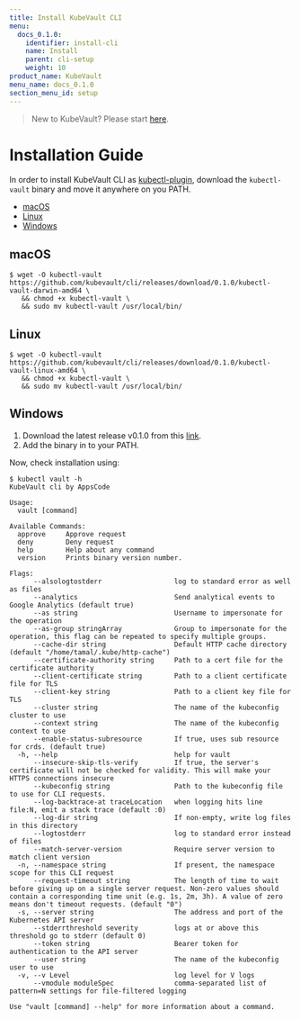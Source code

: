 ```yaml
---
title: Install KubeVault CLI
menu:
  docs_0.1.0:
    identifier: install-cli
    name: Install
    parent: cli-setup
    weight: 10
product_name: KubeVault
menu_name: docs_0.1.0
section_menu_id: setup
---
```


> New to KubeVault? Please start [here](/docs/concepts/README.md).

# Installation Guide

In order to install KubeVault CLI as [kubectl-plugin](https://kubernetes.io/docs/tasks/extend-kubectl/kubectl-plugins/), download the `kubectl-vault` binary and move it anywhere on you PATH.

<ul class="nav nav-tabs" id="installerTab" role="tablist">
  <li class="nav-item">
    <a class="nav-link active" id="mac-tab" data-toggle="tab" href="#mac" role="tab" aria-controls="mac" aria-selected="true">macOS</a>
  </li>
  <li class="nav-item">
    <a class="nav-link" id="linux-tab" data-toggle="tab" href="#linux" role="tab" aria-controls="linux" aria-selected="false">Linux</a>
  </li>
  <li class="nav-item">
    <a class="nav-link" id="windows-tab" data-toggle="tab" href="#windows" role="tab" aria-controls="windows" aria-selected="false">Windows</a>
  </li>
</ul>
<div class="tab-content" id="installerTabContent">
  <div class="tab-pane fade show active" id="mac" role="tabpanel" aria-labelledby="mac-tab">

## macOS

```console
$ wget -O kubectl-vault https://github.com/kubevault/cli/releases/download/0.1.0/kubectl-vault-darwin-amd64 \
   && chmod +x kubectl-vault \
   && sudo mv kubectl-vault /usr/local/bin/
```

</div>
<div class="tab-pane fade" id="linux" role="tabpanel" aria-labelledby="linux-tab">

## Linux

```console
$ wget -O kubectl-vault https://github.com/kubevault/cli/releases/download/0.1.0/kubectl-vault-linux-amd64 \
   && chmod +x kubectl-vault \
   && sudo mv kubectl-vault /usr/local/bin/
```

</div>
<div class="tab-pane fade" id="windows" role="tabpanel" aria-labelledby="windows-tab">

## Windows

1. Download the latest release v0.1.0 from this [link](https://github.com/kubevault/cli/releases/download/0.1.0/kubectl-vault.exe).
2. Add the binary in to your PATH.

</div>

Now, check installation using:

```console
$ kubectl vault -h
KubeVault cli by AppsCode

Usage:
  vault [command]

Available Commands:
  approve     Approve request
  deny        Deny request
  help        Help about any command
  version     Prints binary version number.

Flags:
      --alsologtostderr                  log to standard error as well as files
      --analytics                        Send analytical events to Google Analytics (default true)
      --as string                        Username to impersonate for the operation
      --as-group stringArray             Group to impersonate for the operation, this flag can be repeated to specify multiple groups.
      --cache-dir string                 Default HTTP cache directory (default "/home/tamal/.kube/http-cache")
      --certificate-authority string     Path to a cert file for the certificate authority
      --client-certificate string        Path to a client certificate file for TLS
      --client-key string                Path to a client key file for TLS
      --cluster string                   The name of the kubeconfig cluster to use
      --context string                   The name of the kubeconfig context to use
      --enable-status-subresource        If true, uses sub resource for crds. (default true)
  -h, --help                             help for vault
      --insecure-skip-tls-verify         If true, the server's certificate will not be checked for validity. This will make your HTTPS connections insecure
      --kubeconfig string                Path to the kubeconfig file to use for CLI requests.
      --log-backtrace-at traceLocation   when logging hits line file:N, emit a stack trace (default :0)
      --log-dir string                   If non-empty, write log files in this directory
      --logtostderr                      log to standard error instead of files
      --match-server-version             Require server version to match client version
  -n, --namespace string                 If present, the namespace scope for this CLI request
      --request-timeout string           The length of time to wait before giving up on a single server request. Non-zero values should contain a corresponding time unit (e.g. 1s, 2m, 3h). A value of zero means don't timeout requests. (default "0")
  -s, --server string                    The address and port of the Kubernetes API server
      --stderrthreshold severity         logs at or above this threshold go to stderr (default 0)
      --token string                     Bearer token for authentication to the API server
      --user string                      The name of the kubeconfig user to use
  -v, --v Level                          log level for V logs
      --vmodule moduleSpec               comma-separated list of pattern=N settings for file-filtered logging

Use "vault [command] --help" for more information about a command.
```
